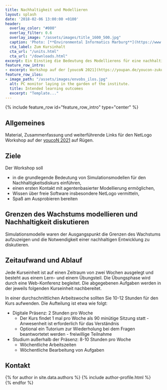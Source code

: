 ```yaml
---
title: Nachhaltigkeit und Modellieren
layout: splash
date: '2018-02-06 13:00:00 +0100'
header:
  overlay_color: "#000"
  overlay_filter: 0.6
  overlay_image: "/assets/images/title_1600_500.jpg"
  caption: 'Photo: [**Environmental Informatics Marburg**](https://www.flickr.com/environmentalinformatics-marburg/)'
  cta_label: Zum Kursinhalt
  cta_url: "/units.html"
  cta_url: "/downloads.html"
excerpt: Ein Einstieg die Bedeutung des Modellierens für eine nachhaltige Entwicklung.
feature_row_intro:
- excerpt: Workshop auf der [youcoN 2021](https://youpan.de/youcon-zukunftskonferenz-2021/){:target="_blank"} 
feature_row_ilos:
- image_path: "/assets/images/envobs_ilos.jpg"
  alt: PC monitor laying in the garden of the institute.
  title: Intended learning outcomes
  excerpt: "Template..."
---
```


{% include feature_row id="feature_row_intro" type="center" %}


## Allgemeines 
Material, Zusammenfassung und weiterführende Links für den NetLogo Workshop auf der [youcoN 2021](https://youpan.de/youcon-zukunftskonferenz-2021/)  auf Rügen. 

## Ziele
Der Workshop soll
* in die grundlegende Bedeutung von Simulationsmodellen für den Nachhaltigkeitsdiskurs einführen,
* einen ersten Kontakt mit agentenbasierter Modellierung ermöglichen,
* Wissen über freie Software insbesondere NetLogo vermitteln,
* Spaß am Ausprobieren bereiten

## Grenzen des Wachstums modellieren und Nachhaltigkeit diskutieren
Simulationsmodelle waren der Ausgangspunkt die Grenzen des Wachstums aufzuzeigen und die Notwendigkeit einer nachhaltigen Entwicklung zu diskutieren. 


## Zeitaufwand und Ablauf

Jede Kurseinheit ist auf einen Zeitraum von zwei Wochen ausgelegt und besteht aus einem Lern- und einem Übungsteil. Die Übungsphase wird durch eine Web-Konferenz begleitet. Die abgegebenen Aufgaben werden in der jeweils folgenden Kurseinheit nachbereitet.

In einer durchschnittlichen Arbeitswoche sollten Sie 10-12 Stunden für den Kurs aufwenden. Die Aufteilung ist etwa wie folgt:

* Digitale Präsenz: 2 Stunden pro Woche
  * Der Kurs findet 1 mal pro Woche als 90 minütige Sitzung statt - Anwesenheit ist erforderlich für das Verständnis
  * Optional ein Tutorium zur Wiederholung bei dem Fragen beantwortetet werden - freiwillige Teilnahme
* Studium außerhalb der Präsenz: 8-10 Stunden pro Woche
  * Wöchentliche Arbeitszeiten
  * Wöchentliche Bearbeitung von Aufgaben
  






## Kontakt

{% for author in site.data.authors %} 
  {% include author-profile.html %}
 <br /> 
{% endfor %}
